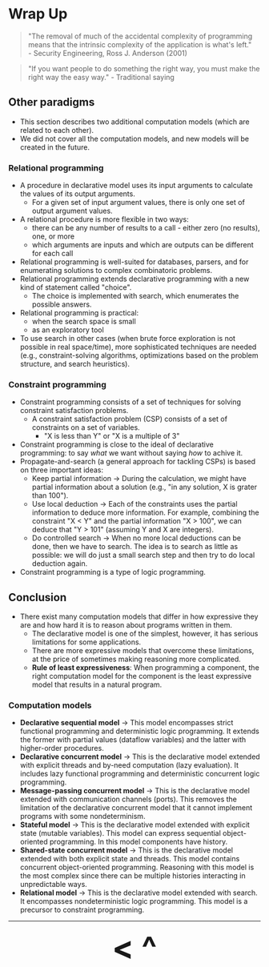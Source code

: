 # Wrap Up

> "The removal of much of the accidental complexity of programming
means that the intrinsic complexity of the application is what's left."   
> \- Security Engineering, Ross J. Anderson (2001)

> "If you want people to do something the right way, you must make
the right way the easy way."
> \- Traditional saying

## Other paradigms
- This section describes two additional computation models (which are related to each other).
- We did not cover all the computation models, and new models will be created in the future.

### Relational programming
- A procedure in declarative model uses its input arguments to calculate the values of its output arguments.
    - For a given set of input argument values, there is only one set of output argument values.
- A relational procedure is more flexible in two ways:
    - there can be any number of results to a call - either zero (no results), one, or more
    - which arguments are inputs and which are outputs can be different for each call
- Relational programming is well-suited for databases, parsers, and for enumerating solutions to complex combinatoric problems.
- Relational programming extends declarative programming with a new kind of statement called "choice".
    - The choice is implemented with search, which enumerates the possible answers.
- Relational programming is practical:
    - when the search space is small
    - as an exploratory tool
- To use search in other cases (when brute force exploration is not possible in real space/time), more sophisticated techniques are needed (e.g., constraint-solving algorithms, optimizations based on the problem structure, and search heuristics).

### Constraint programming
- Constraint programming consists of a set of techniques for solving constraint satisfaction problems.
    - A constraint satisfaction problem (CSP) consists of a set of constraints on a set of variables.
        - "X is less than Y" or "X is a multiple of 3"
- Constraint programming is close to the ideal of declarative programming: to say *what* we want without saying *how* to achive it.
- Propagate-and-search (a general approach for tackling CSPs) is based on three important ideas:
    - Keep partial information -> During the calculation, we might have partial information about a solution (e.g., "in any solution, X is grater than 100").
    - Use local deduction -> Each of the constraints uses the partial information to deduce more information. For example, combining the constraint "X < Y" and the partial information "X > 100", we can deduce that "Y > 101" (assuming Y and X are integers).
    - Do controlled search -> When no more local deductions can be done, then we have to search. The idea is to search as little as possible: we will do just a small search step and then try to do local deduction again.
- Constraint programming is a type of logic programming.

## Conclusion
- There exist many computation models that differ in how expressive they are and how hard it is to reason about programs written in them.
    - The declarative model is one of the simplest, however, it has serious limitations for some applications.
    - There are more expressive models that overcome these limitations, at the price of sometimes making reasoning more complicated.
    - **Rule of least expressiveness**: When programming a component, the right computation model for the component is the least expressive model that results in a natural program.

### Computation models
- **Declarative sequential model** -> This model encompasses strict functional programming and deterministic logic programming. It extends the former with partial values (dataflow variables) and the latter with higher-order procedures.
- **Declarative concurrent model** -> This is the declarative model extended with explicit threads and by-need computation (lazy evaluation). It includes lazy functional programming and deterministic concurrent logic programming.
- **Message-passing concurrent model** -> This is the declarative model extended with communication channels (ports). This removes the limitation of the declarative concurrent model that it cannot implement programs with some nondeterminism.
- **Stateful model** -> This is the declarative model extended with explicit state (mutable variables). This model can express sequential object-oriented programming. In this model components have history.
- **Shared-state concurrent model** -> This is the declarative model extended with both explicit state and threads. This model contains concurrent object-oriented programming. Reasoning with this model is the most complex since there can be multiple histories interacting in unpredictable ways.
- **Relational model** -> This is the declarative model extended with search. It encompasses nondeterministic logic programming. This model is a precursor to constraint programming.

---

<div align="center"><b>
  <a href="4-Declarative-Concurrency.html" style="font-size:64px; text-decoration:none"> < </a>
  <a href="Contents.html" style="font-size:64px; text-decoration:none"> ^ </a>
  <a href="" style="font-size:64px; text-decoration:none">  </a>
</b></div>
